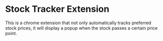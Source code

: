 # Stock Tracker Extension
 This is a chrome extension that not only automatically tracks preferred stock prices, it will display a popup when the stock passes a certain price point.
